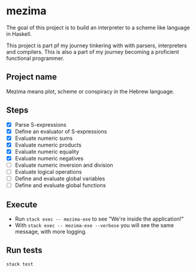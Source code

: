 # mezima

The goal of this project is to build an interpreter to a scheme like language in Haskell.

This project is part pf my journey tinkering with with parsers, interpreters and compilers. This is also a part of my journey becoming a proficient functional programmer.

## Project name

Mezima means plot, scheme or conspiracy in the Hebrew language.

## Steps

- [x] Parse S-expressions
- [x] Define an evaluator of S-expressions
- [x] Evaluate numeric sums
- [x] Evaluate numeric products
- [x] Evaluate numeric equality
- [x] Evaluate numeric negatives
- [ ] Evaluate numeric inversion and division
- [ ] Evaluate logical operations
- [ ] Define and evaluate global variables
- [ ] Define and evaluate global functions

## Execute

- Run `stack exec -- mezima-exe` to see "We're inside the application!"
- With `stack exec -- mezima-exe --verbose` you will see the same message, with more logging.

## Run tests

`stack test`
